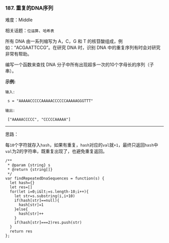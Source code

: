 ### 187. 重复的DNA序列

难度：Middle

相关话题：`位运算`、`哈希表`

所有 DNA 由一系列缩写为 A，C，G 和 T 的核苷酸组成，例如：&ldquo;ACGAATTCCG&rdquo;。在研究 DNA 时，识别 DNA 中的重复序列有时会对研究非常有帮助。



编写一个函数来查找 DNA 分子中所有出现超多一次的10个字母长的序列（子串）。



 **示例:** 





```
输入:

 s = "AAAAACCCCCAAAAACCCCCCAAAAAGGGTTT"

输出:

 ["AAAAACCCCC", "CCCCCAAAAA"]
```


-----

思路：

每`10`个字符就存入`hash`，如果有重复，`hash`对应的`val`就`+1`，最终只返回`hash`中`val`为2的字符串，既重复出现了，也避免重复返回。


```
/**
 * @param {string} s
 * @return {string[]}
 */
var findRepeatedDnaSequences = function(s) {
  let hash={}
  let res=[]
  for(let i=0;i&lt;=s.length-10;i++){
    let str=s.substring(i,i+10)
    if(hash[str]==null){
      hash[str]=1
    }else{
      hash[str]++
    }
    if(hash[str]===2)res.push(str)
  }
  return res
};



```
